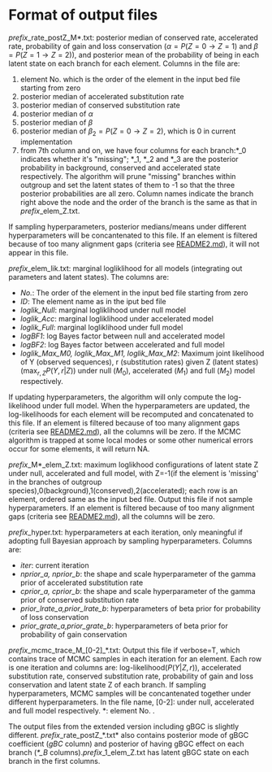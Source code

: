 # Format of output files
*prefix*\_rate_postZ\_M\*.txt: posterior median of conserved rate, accelerated rate, probability of gain and loss conservation ($\alpha = P(Z=0\rightarrow Z=1)$ and $\beta = P(Z=1\rightarrow Z=2)$), and posterior mean of the probability of being in each latent state on each branch for each element. Columns in the file are:
1. element No. which is the order of the element in the input bed file starting from zero
2. posterior median of accelerated substitution rate
3. posterior median of conserved substitution rate
4. posterior median of $\alpha$
5. posterior median of $\beta$
6. posterior median of $\beta_2 = P(Z=0\rightarrow Z=2)$, which is 0 in current implementation
7. from 7th column and on, we have four columns for each branch:\*\_0 indicates whether it's "missing"; \*\_1, \*\_2 and \*\_3 are the posterior probability in background, conserved and accelerated state respectively. The algorithm will prune "missing" branches within outgroup and set the latent states of them to -1 so that the three posterior probabilities are all zero. Column names indicate the branch right above the node and the order of the branch is the same as that in *prefix*\_elem_Z.txt. 

If sampling hyperparameters, posterior medians/means under different hyperparameters will be concantenated to this file. If an element is filtered because of too many alignment gaps (criteria see [README2.md](PhyloAcc/README2.md)), it will not appear in this file.

*prefix*\_elem_lik.txt: marginal logliklihood for all models (integrating out parameters and latent states). The columns are:
  * *No.*: The order of the element in the input bed file starting from zero
  * *ID*: The element name as in the iput bed file
  * *loglik_Null*: marginal logliklihood under null model
  * *loglik_Acc*: marginal logliklihood under accelerated model
  * *loglik_Full*: marginal logliklihood under full model
  * *logBF1*: log Bayes factor between null and accelerated model
  * *logBF2*: log Bayes factor between accelerated and full model
  * *loglik_Max_M0, loglik_Max_M1, loglik_Max_M2*: Maximum joint likelihood of Y (observed sequences), r (substitution rates) given Z (latent states) ($\max_{r, Z} P(Y, r|Z)$) under null ($M_0$), accelerated ($M_1$) and full ($M_2$) model respectively.

If updating hyperparameters, the algorithm will only compute the log-likelihood under full model. When the hyperparameters are updated, the log-likelihoods for each element will be recomputed and concatenated to this file. If an element is filtered because of too many alignment gaps (criteria see [README2.md](PhyloAcc/README2.md)), all the columns will be zero. If the MCMC algorithm is trapped at some local modes or some other numerical errors occur for some elements, it will return NA.
  

*prefix*\_M\*_elem_Z.txt: maximum loglikhood configurations of latent state Z under null, accelerated and full model, with Z=-1(if the element is 'missing' in the branches of outgroup species),0(background),1(conserved),2(accelerated); each row is an element, ordered same as the input bed file. Output this file if not sample hyperparameters. If an element is filtered because of too many alignment gaps (criteria see [README2.md](PhyloAcc/README2.md)), all the columns will be zero. 

*prefix*\_hyper.txt: hyperparameters at each iteration, only meaningful if adopting full Bayesian approach by sampling hyperparameters. Columns are:
* *iter*: current iteration
* *nprior_a, nprior_b*: the shape and scale hyperparameter of the gamma prior of accelerated substitution rate
* *cprior_a, cprior_b*: the shape and scale hyperparameter of the gamma prior of conserved substitution rate
* *prior_lrate_a,prior_lrate_b*: hyperparameters of beta prior for probability of loss conservation
* *prior_grate_a,prior_grate_b*: hyperparameters of beta prior for probability of gain conservation

*prefix*\_mcmc_trace_M\_[0-2]_\*.txt: Output this file if verbose=T, which contains trace of MCMC samples in each iteration for an element. Each row is one iteration and columns are: log-likelihood($P(Y|Z, r)$), accelerated substitution rate, conserved substitution rate, probability of gain and loss conservation and latent state Z of each branch. If sampling hyperparameters, MCMC samples will be concantenated together under different hyperparameters. In the file name, [0-2]: under null, accelerated and full model respectively. *: element No. .

The output files from the extended version including gBGC is slightly different. *prefix*\_rate_postZ\_\*.txt* also contains posterior mode of gBGC coefficient (*gBC* column) and posterior of having gBGC effect on each branch (*\*_B* columns).*prefix*_1_elem_Z.txt has latent gBGC state on each branch in the first columns.
